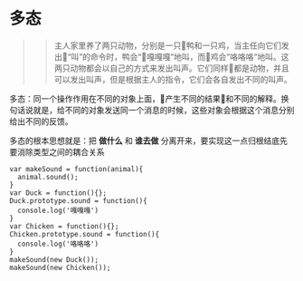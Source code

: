 # 多态

>> 主人家里养了两只动物，分别是一只鸭和一只鸡，当主任向它们发出“叫”的命令时，鸭会“嘎嘎嘎”地叫，而鸡会”咯咯咯“地叫。这两只动物都会以自己的方式来发出叫声。它们同样都是动物，并且可以发出叫声，但是根据主人的指令，它们会各自发出不同的叫声。

多态：同一个操作作用在不同的对象上面，产生不同的结果和不同的解释。换句话说就是，给不同的对象发送同一个消息的时候，这些对象会根据这个消息分别给出不同的反馈。

多态的根本思想就是：把 **做什么** 和 **谁去做** 分离开来，要实现这一点归根结底先要消除类型之间的耦合关系

```
var makeSound = function(animal){
  animal.sound();
}
var Duck = function(){};
Duck.prototype.sound = function(){
  console.log('嘎嘎嘎')
}
var Chicken = function(){};
Chicken.prototype.sound = function(){
  console.log('咯咯咯')
}
makeSound(new Duck());
makeSound(new Chicken());
```